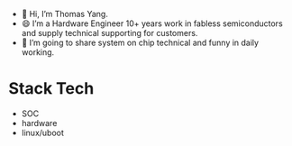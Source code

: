 - 👋 Hi, I’m Thomas Yang.
- 😄 I’m a Hardware Engineer 10+ years work in fabless semiconductors and supply technical supporting for customers.
- 🌱 I’m going to share system on chip  technical and funny in daily working.
  

# Stack Tech
- SOC
- hardware
- linux/uboot


<!---
Runningmaam/Runningmaam is a ✨ special ✨ repository because its `README.md` (this file) appears on your GitHub profile.
You can click the Preview link to take a look at your changes.
--->
